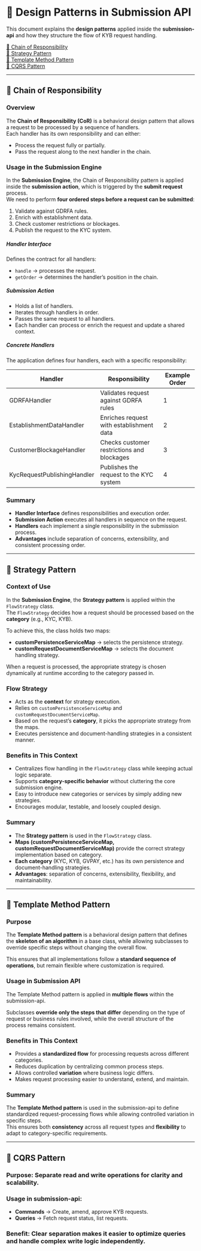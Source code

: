 # 🧩 Design Patterns in Submission API

This document explains the **design patterns** applied inside the **submission-api** and how they structure the flow of KYB request handling.  

 [🔹 Chain of Responsibility](#-chain-of-responsibility)  
 [🔹 Strategy Pattern](#-strategy-pattern)  
 [🔹 Template Method Pattern](#-template-method-pattern)  
 [🔹 CQRS Pattern](#-cqrs-pattern)
  
---

## 🔹 Chain of Responsibility

### Overview
The **Chain of Responsibility (CoR)** is a behavioral design pattern that allows a request to be processed by a sequence of handlers.  
Each handler has its own responsibility and can either:
- Process the request fully or partially.
- Pass the request along to the next handler in the chain.

### Usage in the Submission Engine
In the **Submission Engine**, the Chain of Responsibility pattern is applied inside the **submission action**, which is triggered by the **submit request** process.  
We need to perform **four ordered steps before a request can be submitted**:  
1. Validate against GDRFA rules.  
2. Enrich with establishment data.  
3. Check customer restrictions or blockages.  
4. Publish the request to the KYC system.
   
##### Handler Interface
Defines the contract for all handlers:
- `handle` → processes the request.  
- `getOrder` → determines the handler’s position in the chain.  

##### Submission Action
- Holds a list of handlers.  
- Iterates through handlers in order.  
- Passes the same request to all handlers.  
- Each handler can process or enrich the request and update a shared context.  

##### Concrete Handlers
The application defines four handlers, each with a specific responsibility:

| Handler                       | Responsibility                               | Example Order |
|-------------------------------|----------------------------------------------|---------------|
| GDRFAHandler                  | Validates request against GDRFA rules        | 1             |
| EstablishmentDataHandler      | Enriches request with establishment data     | 2             |
| CustomerBlockageHandler       | Checks customer restrictions and blockages   | 3             |
| KycRequestPublishingHandler   | Publishes the request to the KYC system      | 4             |

### Summary
- **Handler Interface** defines responsibilities and execution order.  
- **Submission Action** executes all handlers in sequence on the request.  
- **Handlers** each implement a single responsibility in the submission process.  
- **Advantages** include separation of concerns, extensibility, and consistent processing order.  

---

## 🔹 Strategy Pattern

### Context of Use
In the **Submission Engine**, the **Strategy pattern** is applied within the `FlowStrategy` class.  
The `FlowStrategy` decides how a request should be processed based on the **category** (e.g., KYC, KYB).  

To achieve this, the class holds two maps:  
- **customPersistenceServiceMap** → selects the persistence strategy.  
- **customRequestDocumentServiceMap** → selects the document handling strategy.  

When a request is processed, the appropriate strategy is chosen dynamically at runtime according to the category passed in.

### Flow Strategy
- Acts as the **context** for strategy execution.  
- Relies on `customPersistenceServiceMap` and `customRequestDocumentServiceMap`.  
- Based on the request’s **category**, it picks the appropriate strategy from the maps.  
- Executes persistence and document-handling strategies in a consistent manner.  

### Benefits in This Context
- Centralizes flow handling in the `FlowStrategy` class while keeping actual logic separate.  
- Supports **category-specific behavior** without cluttering the core submission engine.  
- Easy to introduce new categories or services by simply adding new strategies.  
- Encourages modular, testable, and loosely coupled design.  

### Summary
- The **Strategy pattern** is used in the `FlowStrategy` class.  
- **Maps (customPersistenceServiceMap, customRequestDocumentServiceMap)** provide the correct strategy implementation based on category.  
- **Each category** (KYC, KYB, GVPAY, etc.) has its own persistence and document-handling strategies.  
- **Advantages**: separation of concerns, extensibility, flexibility, and maintainability.  

---

## 🔹 Template Method Pattern

### Purpose
The **Template Method pattern** is a behavioral design pattern that defines the **skeleton of an algorithm** in a base class, while allowing subclasses to override specific steps without changing the overall flow.  

This ensures that all implementations follow a **standard sequence of operations**, but remain flexible where customization is required.

### Usage in Submission API
The Template Method pattern is applied in **multiple flows** within the submission-api.  

Subclasses **override only the steps that differ** depending on the type of request or business rules involved, while the overall structure of the process remains consistent.

### Benefits in This Context
- Provides a **standardized flow** for processing requests across different categories.  
- Reduces duplication by centralizing common process steps.  
- Allows controlled **variation** where business logic differs.  
- Makes request processing easier to understand, extend, and maintain.
  
### Summary
The **Template Method pattern** is used in the submission-api to define standardized request-processing flows while allowing controlled variation in specific steps.  
This ensures both **consistency** across all request types and **flexibility** to adapt to category-specific requirements.

---

## 🔹 CQRS Pattern
### **Purpose**: Separate read and write operations for clarity and scalability.  
### **Usage in submission-api**:  
  - **Commands** → Create, amend, approve KYB requests.  
  - **Queries** → Fetch request status, list requests.  
### **Benefit**: Clear separation makes it easier to optimize queries and handle complex write logic independently.  



  
